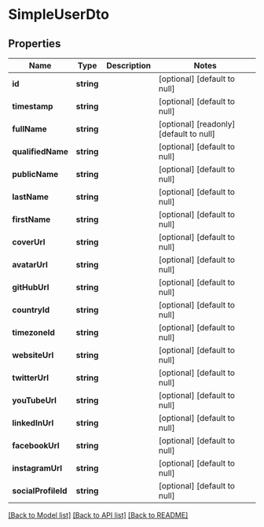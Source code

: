 # SimpleUserDto

## Properties
Name | Type | Description | Notes
------------ | ------------- | ------------- | -------------
**id** | **string** |  | [optional] [default to null]
**timestamp** | **string** |  | [optional] [default to null]
**fullName** | **string** |  | [optional] [readonly] [default to null]
**qualifiedName** | **string** |  | [optional] [default to null]
**publicName** | **string** |  | [optional] [default to null]
**lastName** | **string** |  | [optional] [default to null]
**firstName** | **string** |  | [optional] [default to null]
**coverUrl** | **string** |  | [optional] [default to null]
**avatarUrl** | **string** |  | [optional] [default to null]
**gitHubUrl** | **string** |  | [optional] [default to null]
**countryId** | **string** |  | [optional] [default to null]
**timezoneId** | **string** |  | [optional] [default to null]
**websiteUrl** | **string** |  | [optional] [default to null]
**twitterUrl** | **string** |  | [optional] [default to null]
**youTubeUrl** | **string** |  | [optional] [default to null]
**linkedInUrl** | **string** |  | [optional] [default to null]
**facebookUrl** | **string** |  | [optional] [default to null]
**instagramUrl** | **string** |  | [optional] [default to null]
**socialProfileId** | **string** |  | [optional] [default to null]

[[Back to Model list]](../README.md#documentation-for-models) [[Back to API list]](../README.md#documentation-for-api-endpoints) [[Back to README]](../README.md)


